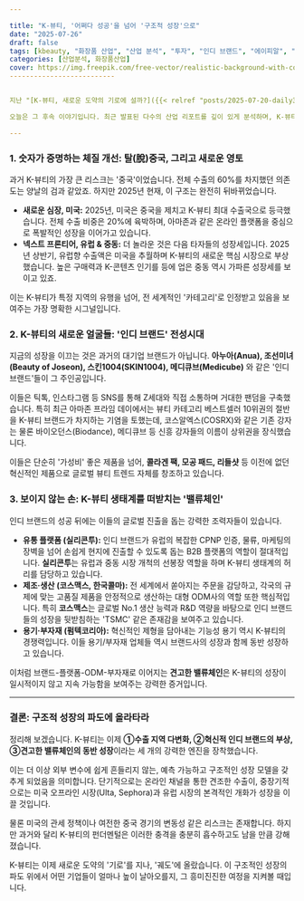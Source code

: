 ```yaml
---

title: "K-뷰티, '어쩌다 성공'을 넘어 '구조적 성장'으로"
date: "2025-07-26"
draft: false
tags: [kbeauty, "화장품 산업", "산업 분석", "투자", "인디 브랜드", "에이피알", "실리콘투", "코스맥스"]
categories: [산업분석, 화장품산업]
cover: https://img.freepik.com/free-vector/realistic-background-with-collection-different-cosmetics-containers-tubes-jars-cream-oil-balm-illustration_1284-29149.jpg?semt=ais_hybrid&w=740
--------------------------


지난 "[K-뷰티, 새로운 도약의 기로에 설까?]({{< relref "posts/2025-07-20-daily3-post" >}})"라는 글을 통해 K-뷰티가 맞이한 패러다임의 변화와 새로운 기회에 대해 이야기했습니다. 기술과 데이터, 그리고 헬스케어의 결합이 어떻게 뷰티 산업의 지형을 바꾸고 있는지 살펴보았죠.

오늘은 그 후속 이야기입니다. 최근 발표된 다수의 산업 리포트를 깊이 있게 분석하며, K-뷰티의 현재가 단순한 '유행'이나 '반짝 호황'이 아닌, **'구조적인 성장'** 단계에 진입했음을 구체적인 데이터와 트렌드를 통해 증명해 보려 합니다. 이제 K-뷰티는 '어쩌다 성공'한 언더독이 아니라, 글로벌 시장의 판도를 바꾸는 '탑독'으로 진화하고 있습니다.

---
```


### 1. 숫자가 증명하는 체질 개선: 탈(脫)중국, 그리고 새로운 영토

과거 K-뷰티의 가장 큰 리스크는 '중국'이었습니다. 전체 수출의 60%를 차지했던 의존도는 양날의 검과 같았죠. 하지만 2025년 현재, 이 구조는 완전히 뒤바뀌었습니다.

* **새로운 심장, 미국:** 2025년, 미국은 중국을 제치고 K-뷰티 최대 수출국으로 등극했습니다. 전체 수출 비중은 20%에 육박하며, 아마존과 같은 온라인 플랫폼을 중심으로 폭발적인 성장을 이어가고 있습니다.
* **넥스트 프론티어, 유럽 & 중동:** 더 놀라운 것은 다음 타자들의 성장세입니다. 2025년 상반기, 유럽향 수출액은 미국을 추월하며 K-뷰티의 새로운 핵심 시장으로 부상했습니다. 높은 구매력과 K-콘텐츠 인기를 등에 업은 중동 역시 가파른 성장세를 보이고 있죠.

이는 K-뷰티가 특정 지역의 유행을 넘어, 전 세계적인 '카테고리'로 인정받고 있음을 보여주는 가장 명확한 시그널입니다.

### 2. K-뷰티의 새로운 얼굴들: '인디 브랜드' 전성시대

지금의 성장을 이끄는 것은 과거의 대기업 브랜드가 아닙니다. **아누아(Anua), 조선미녀(Beauty of Joseon), 스킨1004(SKIN1004), 메디큐브(Medicube)** 와 같은 '인디 브랜드'들이 그 주인공입니다.

이들은 틱톡, 인스타그램 등 SNS를 통해 Z세대와 직접 소통하며 거대한 팬덤을 구축했습니다. 특히 최근 아마존 프라임 데이에서는 뷰티 카테고리 베스트셀러 10위권의 절반을 K-뷰티 브랜드가 차지하는 기염을 토했는데, 코스알엑스(COSRX)와 같은 기존 강자는 물론 바이오던스(Biodance), 메디큐브 등 신흥 강자들의 이름이 상위권을 장식했습니다.

이들은 단순히 '가성비' 좋은 제품을 넘어, **콜라겐 팩, 모공 패드, 리들샷** 등 이전에 없던 혁신적인 제품으로 글로벌 뷰티 트렌드 자체를 창조하고 있습니다.

### 3. 보이지 않는 손: K-뷰티 생태계를 떠받치는 '밸류체인'

인디 브랜드의 성공 뒤에는 이들의 글로벌 진출을 돕는 강력한 조력자들이 있습니다.

* **유통 플랫폼 (실리콘투):** 인디 브랜드가 유럽의 복잡한 CPNP 인증, 물류, 마케팅의 장벽을 넘어 손쉽게 현지에 진출할 수 있도록 돕는 B2B 플랫폼의 역할이 절대적입니다. **실리콘투**는 유럽과 중동 시장 개척의 선봉장 역할을 하며 K-뷰티 생태계의 허리를 담당하고 있습니다.
* **제조·생산 (코스맥스, 한국콜마):** 전 세계에서 쏟아지는 주문을 감당하고, 각국의 규제에 맞는 고품질 제품을 안정적으로 생산하는 대형 ODM사의 역할 또한 핵심적입니다. 특히 **코스맥스**는 글로벌 No.1 생산 능력과 R&D 역량을 바탕으로 인디 브랜드들의 성장을 뒷받침하는 'TSMC' 같은 존재감을 보여주고 있습니다.
* **용기·부자재 (펌텍코리아):** 혁신적인 제형을 담아내는 기능성 용기 역시 K-뷰티의 경쟁력입니다. 이들 용기/부자재 업체들 역시 브랜드사의 성장과 함께 동반 성장하고 있습니다.

이처럼 브랜드-플랫폼-ODM-부자재로 이어지는 **견고한 밸류체인**은 K-뷰티의 성장이 일시적이지 않고 지속 가능함을 보여주는 강력한 증거입니다.

---

### 결론: 구조적 성장의 파도에 올라타라

정리해 보겠습니다. K-뷰티는 이제 **①수출 지역 다변화, ②혁신적 인디 브랜드의 부상, ③견고한 밸류체인의 동반 성장**이라는 세 개의 강력한 엔진을 장착했습니다.

이는 더 이상 외부 변수에 쉽게 흔들리지 않는, 예측 가능하고 구조적인 성장 모델을 갖추게 되었음을 의미합니다. 단기적으로는 온라인 채널을 통한 견조한 수출이, 중장기적으로는 미국 오프라인 시장(Ulta, Sephora)과 유럽 시장의 본격적인 개화가 성장을 이끌 것입니다.

물론 미국의 관세 정책이나 여전한 중국 경기의 변동성 같은 리스크는 존재합니다. 하지만 과거와 달리 K-뷰티의 펀더멘털은 이러한 충격을 충분히 흡수하고도 남을 만큼 강해졌습니다.

K-뷰티는 이제 새로운 도약의 '기로'를 지나, '궤도'에 올랐습니다. 이 구조적인 성장의 파도 위에서 어떤 기업들이 얼마나 높이 날아오를지, 그 흥미진진한 여정을 지켜볼 때입니다.